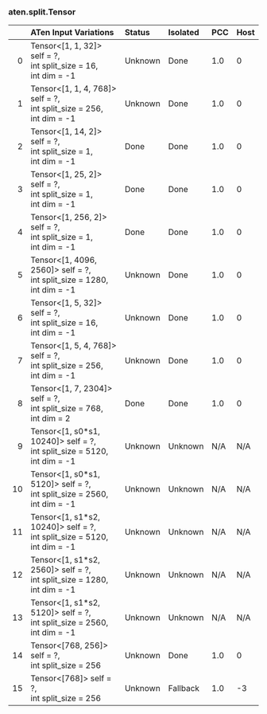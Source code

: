 ### aten.split.Tensor
|    | ATen Input Variations                                                         | Status   | Isolated   | PCC   | Host   |
|---:|:------------------------------------------------------------------------------|:---------|:-----------|:------|:-------|
|  0 | Tensor<[1, 1, 32]> self = ?,<br>int split_size = 16,<br>int dim = -1          | Unknown  | Done       | 1.0   | 0      |
|  1 | Tensor<[1, 1, 4, 768]> self = ?,<br>int split_size = 256,<br>int dim = -1     | Unknown  | Done       | 1.0   | 0      |
|  2 | Tensor<[1, 14, 2]> self = ?,<br>int split_size = 1,<br>int dim = -1           | Done     | Done       | 1.0   | 0      |
|  3 | Tensor<[1, 25, 2]> self = ?,<br>int split_size = 1,<br>int dim = -1           | Done     | Done       | 1.0   | 0      |
|  4 | Tensor<[1, 256, 2]> self = ?,<br>int split_size = 1,<br>int dim = -1          | Done     | Done       | 1.0   | 0      |
|  5 | Tensor<[1, 4096, 2560]> self = ?,<br>int split_size = 1280,<br>int dim = -1   | Unknown  | Done       | 1.0   | 0      |
|  6 | Tensor<[1, 5, 32]> self = ?,<br>int split_size = 16,<br>int dim = -1          | Unknown  | Done       | 1.0   | 0      |
|  7 | Tensor<[1, 5, 4, 768]> self = ?,<br>int split_size = 256,<br>int dim = -1     | Unknown  | Done       | 1.0   | 0      |
|  8 | Tensor<[1, 7, 2304]> self = ?,<br>int split_size = 768,<br>int dim = 2        | Done     | Done       | 1.0   | 0      |
|  9 | Tensor<[1, s0*s1, 10240]> self = ?,<br>int split_size = 5120,<br>int dim = -1 | Unknown  | Unknown    | N/A   | N/A    |
| 10 | Tensor<[1, s0*s1, 5120]> self = ?,<br>int split_size = 2560,<br>int dim = -1  | Unknown  | Unknown    | N/A   | N/A    |
| 11 | Tensor<[1, s1*s2, 10240]> self = ?,<br>int split_size = 5120,<br>int dim = -1 | Unknown  | Unknown    | N/A   | N/A    |
| 12 | Tensor<[1, s1*s2, 2560]> self = ?,<br>int split_size = 1280,<br>int dim = -1  | Unknown  | Unknown    | N/A   | N/A    |
| 13 | Tensor<[1, s1*s2, 5120]> self = ?,<br>int split_size = 2560,<br>int dim = -1  | Unknown  | Unknown    | N/A   | N/A    |
| 14 | Tensor<[768, 256]> self = ?,<br>int split_size = 256                          | Unknown  | Done       | 1.0   | 0      |
| 15 | Tensor<[768]> self = ?,<br>int split_size = 256                               | Unknown  | Fallback   | 1.0   | -3     |

